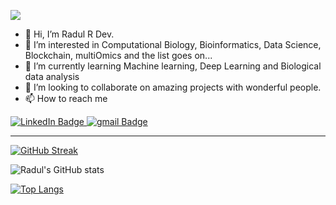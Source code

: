 ![](https://komarev.com/ghpvc/?username=RadulDev&label=PROFILE+VIEWS)


- 👋 Hi, I’m Radul R Dev.    
- 👀 I’m interested in Computational Biology, Bioinformatics, Data Science, Blockchain, multiOmics and the list goes on...
- 🌱 I’m currently learning Machine learning, Deep Learning and Biological data analysis
- 💞️ I’m looking to collaborate on amazing projects with wonderful people.
- 📫 How to reach me <span>
<a href="https://www.linkedin.com/in/radul-r-dev/">
    <img src="https://img.shields.io/badge/LinkedIn-blue?style=for-the-badge&logo=linkedin&logoColor=white" alt="LinkedIn Badge"/>
  </a>
 
<a href="radulrdev@gmail.com">
    <img src=" https://img.shields.io/badge/:badgeContent?logo=gmail&link=radulrdev%40gmail.com" alt="gmail Badge"/>
  </a>
<!---
RadulDev/RadulDev is a ✨ special ✨ repository because its `README.md` (this file) appears on your GitHub profile.
You can click the Preview link to take a look at your changes.
--->
<hr>

[![GitHub Streak](https://streak-stats.demolab.com?user=RadulDev&theme=transparent&card_width=500&border_radius=6&date_format=j%20M%5B%20Y%5D&mode=weekly)](https://git.io/streak-stats)

![Radul's GitHub stats](https://github-readme-stats.vercel.app/api?username=RadulDev&show_icons=true&theme=transparent&card_width=500)

[![Top Langs](https://github-readme-stats.vercel.app/api/top-langs/?username=RadulDev&theme=transparent&layout=compact&hide_progress=true&langs_count=8&card_width=500)](https://github.com/anuraghazra/github-readme-stats)
